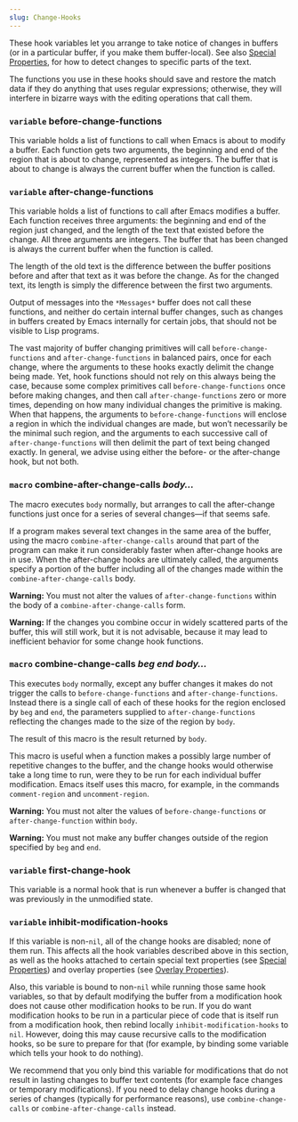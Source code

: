 ```yaml
---
slug: Change-Hooks
---
```


These hook variables let you arrange to take notice of changes in buffers (or in a particular buffer, if you make them buffer-local). See also [Special Properties](Special-Properties), for how to detect changes to specific parts of the text.

The functions you use in these hooks should save and restore the match data if they do anything that uses regular expressions; otherwise, they will interfere in bizarre ways with the editing operations that call them.

### <span className="tag variable">`variable`</span> **before-change-functions**

This variable holds a list of functions to call when Emacs is about to modify a buffer. Each function gets two arguments, the beginning and end of the region that is about to change, represented as integers. The buffer that is about to change is always the current buffer when the function is called.

### <span className="tag variable">`variable`</span> **after-change-functions**

This variable holds a list of functions to call after Emacs modifies a buffer. Each function receives three arguments: the beginning and end of the region just changed, and the length of the text that existed before the change. All three arguments are integers. The buffer that has been changed is always the current buffer when the function is called.

The length of the old text is the difference between the buffer positions before and after that text as it was before the change. As for the changed text, its length is simply the difference between the first two arguments.

Output of messages into the `*Messages*` buffer does not call these functions, and neither do certain internal buffer changes, such as changes in buffers created by Emacs internally for certain jobs, that should not be visible to Lisp programs.

The vast majority of buffer changing primitives will call `before-change-functions` and `after-change-functions` in balanced pairs, once for each change, where the arguments to these hooks exactly delimit the change being made. Yet, hook functions should not rely on this always being the case, because some complex primitives call `before-change-functions` once before making changes, and then call `after-change-functions` zero or more times, depending on how many individual changes the primitive is making. When that happens, the arguments to `before-change-functions` will enclose a region in which the individual changes are made, but won’t necessarily be the minimal such region, and the arguments to each successive call of `after-change-functions` will then delimit the part of text being changed exactly. In general, we advise using either the before- or the after-change hook, but not both.

### <span className="tag macro">`macro`</span> **combine-after-change-calls** *body…*

The macro executes `body` normally, but arranges to call the after-change functions just once for a series of several changes—if that seems safe.

If a program makes several text changes in the same area of the buffer, using the macro `combine-after-change-calls` around that part of the program can make it run considerably faster when after-change hooks are in use. When the after-change hooks are ultimately called, the arguments specify a portion of the buffer including all of the changes made within the `combine-after-change-calls` body.

**Warning:** You must not alter the values of `after-change-functions` within the body of a `combine-after-change-calls` form.

**Warning:** If the changes you combine occur in widely scattered parts of the buffer, this will still work, but it is not advisable, because it may lead to inefficient behavior for some change hook functions.

### <span className="tag macro">`macro`</span> **combine-change-calls** *beg end body…*

This executes `body` normally, except any buffer changes it makes do not trigger the calls to `before-change-functions` and `after-change-functions`. Instead there is a single call of each of these hooks for the region enclosed by `beg` and `end`, the parameters supplied to `after-change-functions` reflecting the changes made to the size of the region by `body`.

The result of this macro is the result returned by `body`.

This macro is useful when a function makes a possibly large number of repetitive changes to the buffer, and the change hooks would otherwise take a long time to run, were they to be run for each individual buffer modification. Emacs itself uses this macro, for example, in the commands `comment-region` and `uncomment-region`.

**Warning:** You must not alter the values of `before-change-functions` or `after-change-function` within `body`.

**Warning:** You must not make any buffer changes outside of the region specified by `beg` and `end`.

### <span className="tag variable">`variable`</span> **first-change-hook**

This variable is a normal hook that is run whenever a buffer is changed that was previously in the unmodified state.

### <span className="tag variable">`variable`</span> **inhibit-modification-hooks**

If this variable is non-`nil`, all of the change hooks are disabled; none of them run. This affects all the hook variables described above in this section, as well as the hooks attached to certain special text properties (see [Special Properties](Special-Properties)) and overlay properties (see [Overlay Properties](Overlay-Properties)).

Also, this variable is bound to non-`nil` while running those same hook variables, so that by default modifying the buffer from a modification hook does not cause other modification hooks to be run. If you do want modification hooks to be run in a particular piece of code that is itself run from a modification hook, then rebind locally `inhibit-modification-hooks` to `nil`. However, doing this may cause recursive calls to the modification hooks, so be sure to prepare for that (for example, by binding some variable which tells your hook to do nothing).

We recommend that you only bind this variable for modifications that do not result in lasting changes to buffer text contents (for example face changes or temporary modifications). If you need to delay change hooks during a series of changes (typically for performance reasons), use `combine-change-calls` or `combine-after-change-calls` instead.
